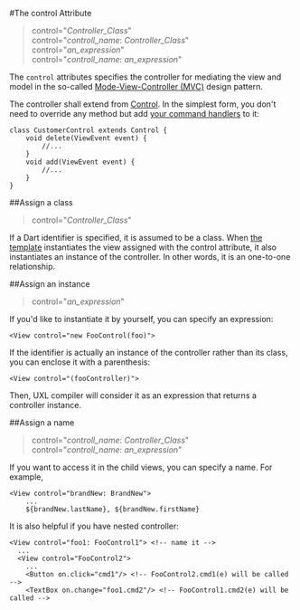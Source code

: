#The control Attribute

>control="*Controller_Class*"  
control="*controll_name*: *Controller_Class*"  
control="*an_expression*"  
control="*controll_name*: *an_expression*"

The `control` attributes specifies the controller for mediating the view and model in the so-called [Mode-View-Controller (MVC)](../Fundamentals/MVC_Overview.md) design pattern.

The controller shall extend from [Control](uxl:uxl). In the simplest form, you don't need to override any method but add [your command handlers](on.event.md) to it:

    class CustomerControl extends Control {
        void delete(ViewEvent event) {
            //...
        }
        void add(ViewEvent event) {
            //...
        }
    }

##Assign a class

>    control="*Controller_Class*"

If a Dart identifier is specified, it is assumed to be a class. When [the template](../Standard_Elements/Template.md) instantiates the view assigned with the control attribute, it also instantiates an instance of the controller. In other words, it is an one-to-one relationship.

##Assign an instance

>    control="*an_expression*"

If you'd like to instantiate it by yourself, you can specify an expression:

    <View control="new FooControl(foo)">

If the identifier is actually an instance of the controller rather than its class, you can enclose it with a parenthesis:

    <View control="(fooController)">

Then, UXL compiler will consider it as an expression that returns a controller instance.

##Assign a name

>    control="*controll_name*: *Controller_Class*"  
    control="*controll_name*: *an_expression*"

If you want to access it in the child views, you can specify a name. For example,

    <View control="brandNew: BrandNew">
        ...
        ${brandNew.lastName}, ${brandNew.firstName}

It is also helpful if you have nested controller:

    <View control="foo1: FooControl1"> <!-- name it -->
      ...
      <View control="FooControl2">
        ...
        <Button on.click="cmd1"/> <!-- FooControl2.cmd1(e) will be called -->
        <TextBox on.change="foo1.cmd2"/> <!-- FooControl1.cmd2(e) will be called -->
